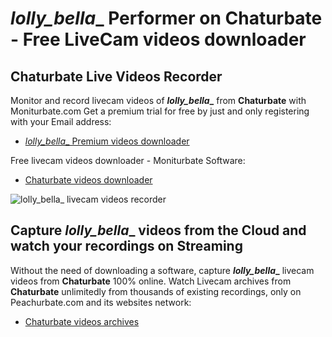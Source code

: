 # _lolly_bella__ Performer on Chaturbate - Free LiveCam videos downloader

## Chaturbate Live Videos Recorder

Monitor and record livecam videos of **_lolly_bella__** from **Chaturbate** with Moniturbate.com
Get a premium trial for free by just and only registering with your Email address:
* [_lolly_bella__ Premium videos downloader](https://moniturbate.com/request-demo-licence-key.html)

Free livecam videos downloader - Moniturbate Software:
* [Chaturbate videos downloader](https://moniturbate.com/moniturbate-download-software.html)

![_lolly_bella__ livecam videos recorder](https://peachurnet.com/templates/moniturbate-software.png)


## Capture _lolly_bella__ videos from the Cloud and watch your recordings on Streaming

Without the need of downloading a software, capture **_lolly_bella__** livecam videos from **Chaturbate** 100% online.
Watch Livecam archives from **Chaturbate** unlimitedly from thousands of existing recordings, only on Peachurbate.com and its websites network:
* [Chaturbate videos archives](https://peachurnet.com/)